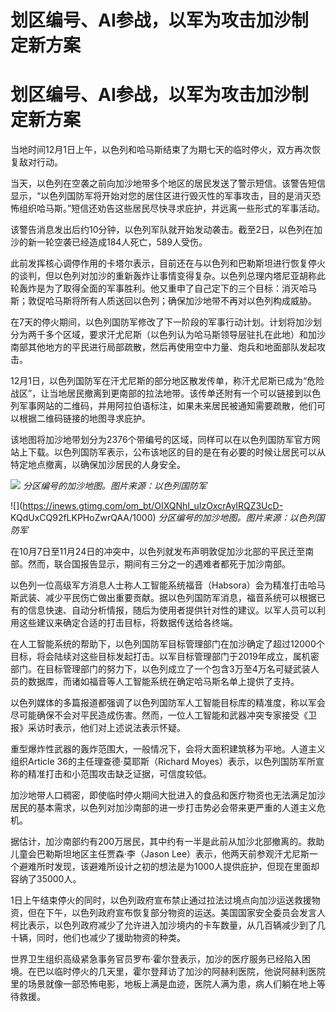 # 划区编号、AI参战，以军为攻击加沙制定新方案

# 划区编号、AI参战，以军为攻击加沙制定新方案

当地时间12月1日上午，以色列和哈马斯结束了为期七天的临时停火，双方再次恢复敌对行动。

当天，以色列在空袭之前向加沙地带多个地区的居民发送了警示短信。该警告短信显示，“以色列国防军将开始对您的居住区进行毁灭性的军事攻击，目的是消灭恐怖组织哈马斯。”短信还劝告这些居民尽快寻求庇护，并远离一些形式的军事活动。

该警告消息发出后约10分钟，以色列军队就开始发动袭击。截至2日，以色列在加沙的新一轮空袭已经造成184人死亡，589人受伤。

此前发挥核心调停作用的卡塔尔表示，目前还在与以色列和巴勒斯坦进行恢复停火的谈判，但以色列对加沙的重新轰炸让事情变得复杂。以色列总理内塔尼亚胡称此轮轰炸是为了取得全面的军事胜利。他又重申了自己定下的三个目标：消灭哈马斯；敦促哈马斯将所有人质送回以色列；确保加沙地带不再对以色列构成威胁。

在7天的停火期间，以色列国防军修改了下一阶段的军事行动计划。计划将加沙划分为两千多个区域，要求汗尤尼斯（以色列认为哈马斯领导层驻扎在此地）和加沙南部其他地方的平民进行局部疏散，然后再使用空中力量、炮兵和地面部队发起攻击。

12月1日，以色列国防军在汗尤尼斯的部分地区散发传单，称汗尤尼斯已成为“危险战区”，让当地居民撤离到更南部的拉法地带。该传单还附有一个可以链接到以色列军事网站的二维码，并用阿拉伯语标注，如果未来居民被通知需要疏散，他们可以根据二维码链接的地图寻求庇护。

该地图将加沙地带划分为2376个带编号的区域，同样可以在以色列国防军官方网站上下载。以色列国防军表示，公布该地区的目的是在有必要的时候让居民可以从特定地点撤离，以确保加沙居民的人身安全。

![](https://inews.gtimg.com/om_bt/OoKsFf2prODqEhGmNYn7JGrByfeQZpvlyI3x6QxdPtjcEAA/1000)
_分区编号的加沙地图。图片来源：以色列国防军_

![](https://inews.gtimg.com/om_bt/OIXQNhI_uIzOxcrAylRQZ3UcD-
KQdUxCQ92fLKPHoZwrQAA/1000) _分区编号的加沙地图。图片来源：以色列国防军_

在10月7日至11月24日的冲突中，以色列就发布声明敦促加沙北部的平民迁至南部。然而，联合国报告显示，期间有三分之一的遇难者都死于加沙南部。

以色列一位高级军方消息人士称人工智能系统福音（Habsora）会为精准打击哈马斯武装、减少平民伤亡做出重要贡献。据以色列国防军消息，福音系统可以根据已有的信息快速、自动分析情报，随后为使用者提供针对性的建议。以军人员可以利用这些建议来确定合适的打击目标，将数据传送给各终端。

在人工智能系统的帮助下，以色列国防军目标管理部门在加沙确定了超过12000个目标，将会陆续对这些目标发起打击。以军目标管理部门于2019年成立，属机密部门。在目标管理部门的努力下，以色列成立了一个包含3万至4万名可疑武装人员的数据库，而诸如福音等人工智能系统在确定哈马斯名单上提供了支持。

以色列媒体的多篇报道都强调了以色列国防军人工智能目标库的精准度，称以军会尽可能确保不会对平民造成伤害。然而，一位人工智能和武器冲突专家接受《卫报》采访时表示，他们对上述说法表示怀疑。

重型爆炸性武器的轰炸范围大，一般情况下，会将大面积建筑移为平地。人道主义组织Article 36的主任理查德·莫耶斯（Richard
Moyes）表示，以色列国防军所宣称的精准打击和小范围攻击缺乏证据，可信度较低。

加沙地带人口稠密，即使临时停火期间大批进入的食品和医疗物资也无法满足加沙居民的基本需求，以色列对加沙南部的进一步打击势必会带来更严重的人道主义危机。

据估计，加沙南部约有200万居民，其中约有一半是此前从加沙北部撤离的。救助儿童会巴勒斯坦地区主任贾森·李（Jason
Lee）表示，他两天前参观汗尤尼斯一个避难所时发现，该避难所设计之初的想法是为1000人提供庇护，但现在里面却容纳了35000人。

1日上午结束停火的同时，以色列政府宣布禁止通过拉法过境点向加沙运送救援物资，但在下午，以色列政府宣布恢复部分物资的运送。美国国家安全委员会发言人柯比表示，以色列政府减少了允许进入加沙境内的卡车数量，从几百辆减少到了几十辆，同时，他们也减少了援助物资的种类。

世界卫生组织高级紧急事务官员罗布·霍尔登表示，加沙的医疗服务已经陷入困境。在巴以临时停火的几天里，霍尔登拜访了加沙的阿赫利医院，他说阿赫利医院里的场景就像一部恐怖电影，地板上满是血迹，医院人满为患，病人们躺在地上等待救援。

